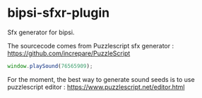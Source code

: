 # bipsi-sfxr-plugin

Sfx generator for bipsi.

The sourcecode comes from Puzzlescript sfx generator : https://github.com/increpare/PuzzleScript

```javascript
window.playSound(76565909);
```

For the moment, the best way to generate sound seeds is to use puzzlescript editor : https://www.puzzlescript.net/editor.html
